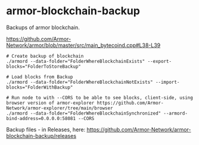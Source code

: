 # armor-blockchain-backup
Backups of armor blockchain.

https://github.com/Armor-Network/armor/blob/master/src/main_bytecoind.cpp#L38-L39

```
# Create backup of blockchain
./armord --data-folder="FolderWhereBlockchainExists" --export-blocks="FolderToStoreBackup"

# Load blocks from Backup
./armord --data-folder="FolderWhereBlockchainNotExists" --import-blocks="FolderWithBackup" 

# Run node to with --CORS to be able to see blocks, client-side, using browser version of armor-explorer https://github.com/Armor-Network/armor-explorer/tree/main/browser
./armord --data-folder="FolderWhereBlockchainSynchronized" --armord-bind-address=0.0.0.0:58081 --CORS
```

Backup files - in Releases, here: https://github.com/Armor-Network/armor-blockchain-backup/releases
